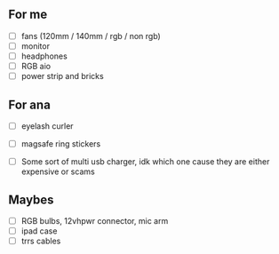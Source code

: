 ## For me
- [ ] fans (120mm / 140mm / rgb / non rgb)
- [ ] monitor
- [ ] headphones
- [ ] RGB aio
- [ ] power strip and bricks

## For ana
- [ ] eyelash curler
- [ ] magsafe ring stickers
- [ ] Some sort of multi usb charger, idk which one cause they are either expensive or scams


## Maybes
- [ ] RGB bulbs, 12vhpwr connector, mic arm
- [ ] ipad case
- [ ] trrs cables